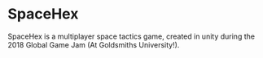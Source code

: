 # SpaceHex

SpaceHex is a multiplayer space tactics game, created in unity during the 2018 Global Game Jam (At Goldsmiths University!).
